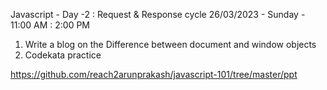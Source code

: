 Javascript - Day -2 : Request & Response cycle
26/03/2023 - Sunday - 11:00 AM : 2:00 PM

1. Write a blog on the Difference between document and window objects
2. Codekata practice

https://github.com/reach2arunprakash/javascript-101/tree/master/ppt
